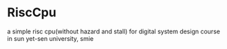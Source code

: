 # RiscCpu
a simple risc cpu(without hazard and stall) for digital system design course in sun yet-sen university, smie


